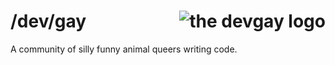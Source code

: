 # /dev/gay <img src="https://user-images.githubusercontent.com/39834015/236151878-4a0fb9a5-b665-472e-b5dc-94ad5553a848.png" alt="the devgay logo" title="gay gay homosexual gay" align="right">

A community of silly funny animal queers writing code.
